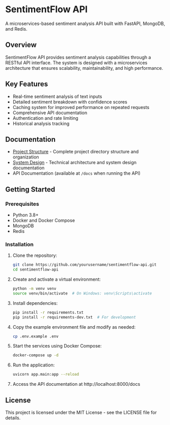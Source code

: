 # SentimentFlow API

A microservices-based sentiment analysis API built with FastAPI, MongoDB, and Redis.

## Overview

SentimentFlow API provides sentiment analysis capabilities through a RESTful API interface. The system is designed with a microservices architecture that ensures scalability, maintainability, and high performance.

## Key Features

- Real-time sentiment analysis of text inputs
- Detailed sentiment breakdown with confidence scores
- Caching system for improved performance on repeated requests
- Comprehensive API documentation
- Authentication and rate limiting
- Historical analysis tracking

## Documentation

- [Project Structure](docs/architecture/project_structure.md) - Complete project directory structure and organization
- [System Design](./docs/architecture/system_design.md) - Technical architecture and system design documentation
- API Documentation (available at `/docs` when running the API)

## Getting Started

### Prerequisites

- Python 3.8+
- Docker and Docker Compose
- MongoDB
- Redis

### Installation

1. Clone the repository:

   ```bash
   git clone https://github.com/yourusername/sentimentflow-api.git
   cd sentimentflow-api
   ```

2. Create and activate a virtual environment:

   ```bash
   python -m venv venv
   source venv/bin/activate  # On Windows: venv\Scripts\activate
   ```

3. Install dependencies:

   ```bash
   pip install -r requirements.txt
   pip install -r requirements-dev.txt  # For development
   ```

4. Copy the example environment file and modify as needed:

   ```bash
   cp .env.example .env
   ```

5. Start the services using Docker Compose:

   ```bash
   docker-compose up -d
   ```

6. Run the application:

   ```bash
   uvicorn app.main:app --reload
   ```

7. Access the API documentation at http://localhost:8000/docs

## License

This project is licensed under the MIT License - see the LICENSE file for details.
